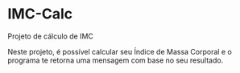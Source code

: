 # IMC-Calc
Projeto de cálculo de IMC

Neste projeto, é possível calcular seu Índice de Massa Corporal e o programa te retorna uma mensagem com base no seu resultado.
